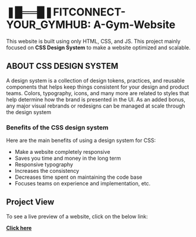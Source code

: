 # ❚█══█❚FITCONNECT-YOUR_GYMHUB: A-Gym-Website

This website is built using only HTML, CSS, and JS. This project mainly focused on **CSS Design System** to make a website optimized and scalable.

## ABOUT CSS DESIGN SYSTEM
A design system is a collection of design tokens, practices, and reusable components that helps keep things consistent for your design and product teams. Colors, typography, icons, and many more are related to styles that help determine how the brand is presented in the UI. As an added bonus, any major visual rebrands or redesigns can be managed at scale through the design system


### Benefits of the CSS design system

Here are the main benefits of using a design system for CSS:
- Make a website completely responsive
- Saves you time and money in the long term
- Responsive typography
- Increases the consistency 
- Decreases time spent on maintaining the code base 
- Focuses teams on experience and implementation, etc.

## Project View
To see a live preview of a website, click on the below link:

[**Click here**](https://nitesh-18.github.io/FIT-CONNECT/)
